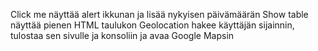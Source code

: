 Click me näyttää alert ikkunan ja lisää nykyisen päivämäärän
Show table näyttää pienen HTML taulukon
Geolocation hakee käyttäjän sijainnin, tulostaa sen sivulle ja konsoliin ja avaa Google Mapsin
